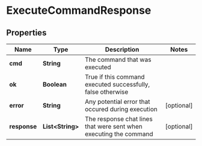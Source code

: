 
# ExecuteCommandResponse

## Properties
Name | Type | Description | Notes
------------ | ------------- | ------------- | -------------
**cmd** | **String** | The command that was executed | 
**ok** | **Boolean** | True if this command executed successfully, false otherwise | 
**error** | **String** | Any potential error that occured during execution |  [optional]
**response** | **List&lt;String&gt;** | The response chat lines that were sent when executing the command |  [optional]



